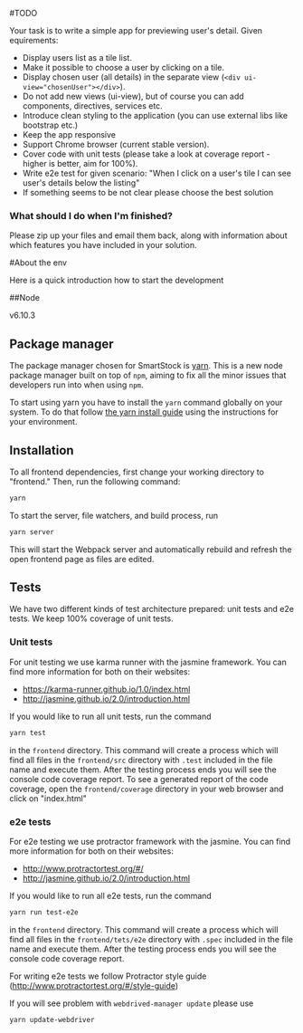 #TODO

Your task is to write a simple app for previewing user's detail. Given equirements:

- Display users list as a tile list.
- Make it possible to choose a user by clicking on a tile. 
- Display chosen user (all details) in the separate view (`<div ui-view="chosenUser"></div>`).
- Do not add new views (ui-view), but of course you can add components, directives, services etc.
- Introduce clean styling to the application (you can use external libs like bootstrap etc.)
- Keep the app responsive 
- Support Chrome browser (current stable version).
- Cover code with unit tests (please take a look at coverage report - higher is better, aim for 100%).
- Write e2e test for given scenario: "When I click on a user's tile I can see user's details below the listing"
- If something seems to be not clear please choose the best solution  
 
### What should I do when I'm finished?
Please zip up your files and email them back, along with information about which features you have included in your solution.
 
#About the env

Here is a quick introduction how to start the development
 
##Node 

v6.10.3

## Package manager ##
The package manager chosen for SmartStock is [yarn](https://yarnpkg.com/). This is a new node package manager built on top of `npm`,
aiming to fix all the minor issues that developers run into when using `npm`.

To start using yarn you have to install the `yarn` command globally on your system. To do that follow
[the yarn install guide](https://yarnpkg.com/en/docs/install) using the instructions for your environment.

## Installation ##
To all frontend dependencies, first change your working directory to "frontend." Then, run the following command:
```bash
yarn
```

To start the server, file watchers, and build process, run

```bash
yarn server
```

This will start the Webpack server and automatically rebuild and refresh the open frontend page as files are edited.

## Tests ##
We have two different kinds of test architecture prepared: unit tests and e2e tests.
We keep 100% coverage of unit tests.

### Unit tests ###
For unit testing we use karma runner with the jasmine framework. You can find more information for both on their websites:
- https://karma-runner.github.io/1.0/index.html
- http://jasmine.github.io/2.0/introduction.html

If you would like to run all unit tests, run the command 
```bash
yarn test
``` 
in the `frontend` directory. This command will create a
process which will find all files in the `frontend/src` directory with `.test` included in the file name and execute them.
After the testing process ends you will see the console code coverage report. To see a generated report of the code coverage,
open the `frontend/coverage` directory in your web browser and click on "index.html"

### e2e tests ###
For e2e testing we use protractor framework with the jasmine. You can find more information for both on their websites:
- http://www.protractortest.org/#/
- http://jasmine.github.io/2.0/introduction.html

If you would like to run all e2e tests, run the command 
```bash
yarn run test-e2e
``` 
in the `frontend` directory. This command will create a
process which will find all files in the `frontend/tets/e2e` directory with `.spec` included in the file name and execute them.
After the testing process ends you will see the console code coverage report. 

For writing e2e tests we follow Protractor style guide (http://www.protractortest.org/#/style-guide)

If you will see problem with `webdrived-manager update` please use 
```bash
yarn update-webdriver
```
